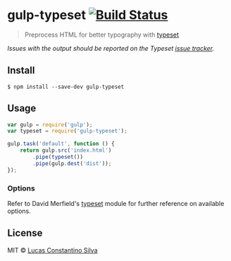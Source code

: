 # gulp-typeset [![Build Status](https://travis-ci.org/lucasconstantino/gulp-typeset.svg?branch=master)](https://travis-ci.org/lucasconstantino/gulp-typeset)

> Preprocess HTML for better typography with [typeset](https://github.com/davidmerfield/typeset)

*Issues with the output should be reported on the Typeset [issue tracker](https://github.com/davidmerfield/typeset/issues).*


## Install

```
$ npm install --save-dev gulp-typeset
```


## Usage

```js
var gulp = require('gulp');
var typeset = require('gulp-typeset');

gulp.task('default', function () {
	return gulp.src('index.html')
		.pipe(typeset())
		.pipe(gulp.dest('dist'));
});
```


### Options

Refer to David Merfield's [typeset](https://github.com/davidmerfield/typeset) module for further reference on available options.


## License

MIT © [Lucas Constantino Silva](https://github.com/lucasconstantino)
